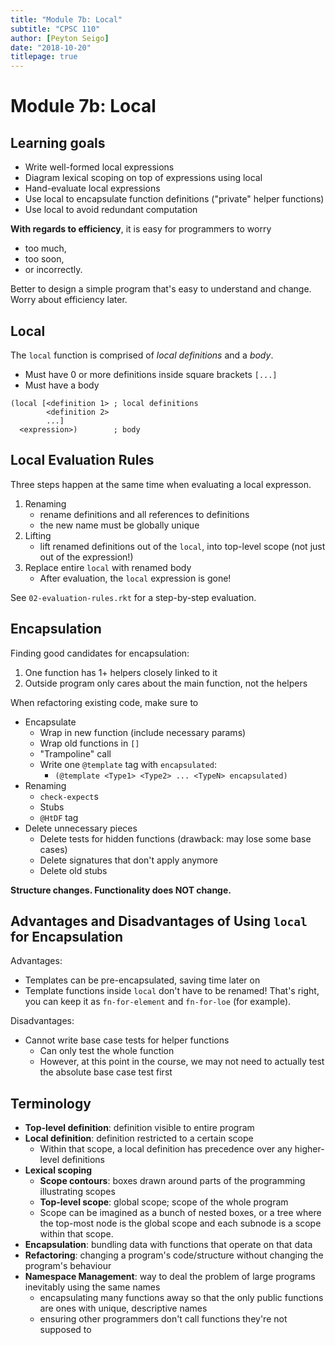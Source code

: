 ```yaml
---
title: "Module 7b: Local"
subtitle: "CPSC 110"
author: [Peyton Seigo]
date: "2018-10-20"
titlepage: true
---
```


# Module 7b: Local

## Learning goals

- Write well-formed local expressions
- Diagram lexical scoping on top of expressions using local
- Hand-evaluate local expressions
- Use local to encapsulate function definitions ("private" helper functions)
- Use local to avoid redundant computation

**With regards to efficiency**, it is easy for programmers to worry

- too much,
- too soon,
- or incorrectly.

Better to design a simple program that's easy to understand and change. Worry about efficiency later.

## Local

The `local` function is comprised of _local definitions_ and a _body_.

- Must have 0 or more definitions inside square brackets `[...]`
- Must have a body

```racket
(local [<definition 1> ; local definitions
        <definition 2>
        ...]
  <expression>)        ; body
```

## Local Evaluation Rules

Three steps happen at the same time when evaluating a local expresson.

1. Renaming
    - rename definitions and all references to definitions
    - the new name must be globally unique
2. Lifting
     - lift renamed definitions out of the `local`, into top-level scope (not just out of the expression!)
3. Replace entire `local` with renamed body
    - After evaluation, the `local` expression is gone!

See `02-evaluation-rules.rkt` for a step-by-step evaluation.

## Encapsulation

Finding good candidates for encapsulation:

1. One function has 1+ helpers closely linked to it
2. Outside program only cares about the main function, not the helpers

When refactoring existing code, make sure to

- Encapsulate
  - Wrap in new function (include necessary params)
  - Wrap old functions in `[]`
  - "Trampoline" call
  - Write one `@template` tag with `encapsulated`:
    - `(@template <Type1> <Type2> ... <TypeN> encapsulated)`
- Renaming
  - `check-expect`s
  - Stubs
  - `@HtDF` tag
- Delete unnecessary pieces
  - Delete tests for hidden functions (drawback: may lose some base cases)
  - Delete signatures that don't apply anymore
  - Delete old stubs

**Structure changes. Functionality does NOT change.**

## Advantages and Disadvantages of Using `local` for Encapsulation

Advantages:

- Templates can be pre-encapsulated, saving time later on
- Template functions inside `local` don't have to be renamed! That's right, you can keep it as `fn-for-element` and `fn-for-loe` (for example).

Disadvantages:

- Cannot write base case tests for helper functions
  - Can only test the whole function
  - However, at this point in the course, we may not need to actually test the absolute base case test first

## Terminology

- **Top-level definition**: definition visible to entire program
- **Local definition**: definition restricted to a certain scope
  - Within that scope, a local definition has precedence over any higher-level definitions
- **Lexical scoping**
  - **Scope contours**: boxes drawn around parts of the programming illustrating scopes
  - **Top-level scope**: global scope; scope of the whole program
  - Scope can be imagined as a bunch of nested boxes, or a tree where the top-most node is the global scope and each subnode is a scope within that scope.
- **Encapsulation**: bundling data with functions that operate on that data
- **Refactoring**: changing a program's code/structure without changing the program's behaviour
- **Namespace Management**: way to deal the problem of large programs inevitably using the same names
  - encapsulating many functions away so that the only public functions are ones with unique, descriptive names
  - ensuring other programmers don't call functions they're not supposed to
